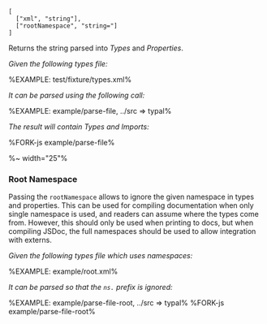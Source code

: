 ```## parseFile => { types, imports, namespace }
[
  ["xml", "string"],
  ["rootNamespace", "string="]
]
```

Returns the string parsed into _Types_ and _Properties_.

_Given the following types file:_

%EXAMPLE: test/fixture/types.xml%

_It can be parsed using the following call:_

%EXAMPLE: example/parse-file, ../src => typal%

_The result will contain Types and Imports:_

%FORK-js example/parse-file%

%~ width="25"%

### Root Namespace

Passing the `rootNamespace` allows to ignore the given namespace in types and properties. This can be used for compiling documentation when only single namespace is used, and readers can assume where the types come from. However, this should only be used when printing to docs, but when compiling JSDoc, the full namespaces should be used to allow integration with externs.

_Given the following types file which uses namespaces:_

%EXAMPLE: example/root.xml%

_It can be parsed so that the `ns.` prefix is ignored:_

%EXAMPLE: example/parse-file-root, ../src => typal%
%FORK-js example/parse-file-root%

<!-- %~% -->